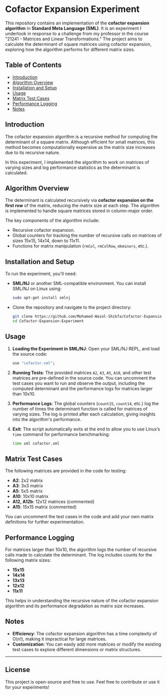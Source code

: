 # Cofactor Expansion Experiment

This repository contains an implementation of the **cofactor expansion algorithm** in **Standard Meta Language (SML)**. It is an experiment I undertook in response to a challenge from my professor in the course "21241 - Matrices and Linear Transformations." The project aims to calculate the determinant of square matrices using cofactor expansion, exploring how the algorithm performs for different matrix sizes.

## Table of Contents
- [Introduction](#introduction)
- [Algorithm Overview](#algorithm-overview)
- [Installation and Setup](#installation-and-setup)
- [Usage](#usage)
- [Matrix Test Cases](#matrix-test-cases)
- [Performance Logging](#performance-logging)
- [Notes](#notes)

## Introduction

The cofactor expansion algorithm is a recursive method for computing the determinant of a square matrix. Although efficient for small matrices, this method becomes computationally expensive as the matrix size increases due to its recursive nature.

In this experiment, I implemented the algorithm to work on matrices of varying sizes and log performance statistics as the determinant is calculated.

## Algorithm Overview

The determinant is calculated recursively via **cofactor expansion on the first row** of the matrix, reducing the matrix size at each step. The algorithm is implemented to handle square matrices stored in column-major order.

The key components of the algorithm include:
- Recursive cofactor expansion.
- Global counters for tracking the number of recursive calls on matrices of sizes 15x15, 14x14, down to 11x11.
- Functions for matrix manipulation (`rmCol`, `rmColRow`, `mkminors`, etc.).

## Installation and Setup

To run the experiment, you'll need:
- **SML/NJ** or another SML-compatible environment. You can install SML/NJ on Linux using:

    ```bash
    sudo apt-get install smlnj
    ```

- Clone the repository and navigate to the project directory:

    ```bash
    git clone https://github.com/Mohamed-Waiel-Shikfa/Cofactor-Expansion-Experiment
    cd Cofactor-Expansion-Experiment
    ```

## Usage

1. **Loading the Experiment in SML/NJ**:
   Open your SML/NJ REPL, and load the source code:

    ```sml
    use "cofactor.sml";
    ```

2. **Running Tests**:
   The provided matrices `A2`, `A3`, `A5`, `A10`, and other test matrices are pre-defined in the source code. You can uncomment the test cases you want to run and observe the output, including the computed determinant and the performance logs for matrices larger than 10x10.

3. **Performance Logs**:
   The global counters (`count15`, `count14`, etc.) log the number of times the determinant function is called for matrices of varying sizes. The log is printed after each calculation, giving insights into the algorithm's performance.

4. **Exit**:
   The script automatically exits at the end to allow you to use Linux’s `time` command for performance benchmarking:

    ```bash
    time sml cofactor.sml
    ```

## Matrix Test Cases

The following matrices are provided in the code for testing:

- **A2**: 2x2 matrix
- **A3**: 3x3 matrix
- **A5**: 5x5 matrix
- **A10**: 10x10 matrix
- **A12, A12b**: 12x12 matrices (commented)
- **A15**: 15x15 matrix (commented)

You can uncomment the test cases in the code and add your own matrix definitions for further experimentation.

## Performance Logging

For matrices larger than 10x10, the algorithm logs the number of recursive calls made to calculate the determinant. The log includes counts for the following matrix sizes:

- **15x15**
- **14x14**
- **13x13**
- **12x12**
- **11x11**

This helps in understanding the recursive nature of the cofactor expansion algorithm and its performance degradation as matrix size increases.

## Notes

- **Efficiency**: The cofactor expansion algorithm has a time complexity of O(n!), making it impractical for large matrices.
- **Customization**: You can easily add more matrices or modify the existing test cases to explore different dimensions or matrix structures.

---

## License

This project is open-source and free to use. Feel free to contribute or use it for your experiments!